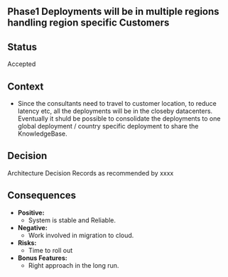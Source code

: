 ## Phase1 Deployments will be in multiple regions handling region specific Customers ##
## Status ##
Accepted
## Context ##
* Since the consultants need to travel to customer location, to reduce latency etc, all the deployments will be in the closeby datacenters. Eventually it shuld be possible to consolidate the deployments to one global deployment / country specific deployment to share the KnowledgeBase.    
## Decision ##
Architecture Decision Records as recommended by xxxx
## Consequences ##
* **Positive:** 
    * System is stable and Reliable.
* **Negative:** 
    * Work involved in migration to cloud. 
* **Risks:** 
    * Time to roll out
* **Bonus Features:** 
    * Right approach in the long run.